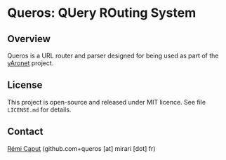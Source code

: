 Queros: QUery ROuting System
============================

Overview
--------

Queros is a URL router and parser designed for being used as part of the
[yAronet](https://github.com/r3c/yaronet) project.

License
-------

This project is open-source and released under MIT licence. See file
`LICENSE.md` for details.

Contact
-------

[Rémi Caput](http://remi.caput.fr/) (github.com+queros [at] mirari [dot] fr)
